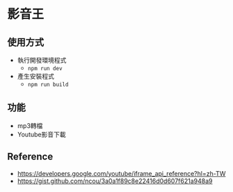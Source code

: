 # 影音王
## 使用方式
- 執行開發環境程式 
  - <code>npm run dev</code>
- 產生安裝程式
  - <code>npm run build</code>
## 功能
- mp3轉檔
- Youtube影音下載
## Reference
- https://developers.google.com/youtube/iframe_api_reference?hl=zh-TW
- https://gist.github.com/ncou/3a0a1f89c8e22416d0d607f621a948a9